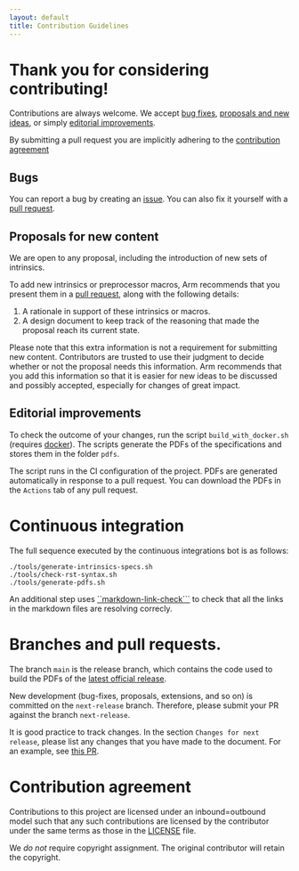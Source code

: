 ```yaml
---
layout: default
title: Contribution Guidelines
---
```

<!-- SPDX-FileCopyrightText: Copyright 2021 Arm Limited and/or its affiliates <open-source-office@arm.com> -->
<!-- SPDX-License-Identifier: Apache-2.0 -->

# Thank you for considering contributing!

Contributions are always welcome. We accept [bug fixes](#bugs),
[proposals and new ideas](#proposals-for-new-content), or simply [editorial
improvements](#editorial-improvements).

By submitting a pull request you are implicitly adhering to the
[contribution agreement](#contribution-agreement)

## Bugs

You can report a bug by creating an
[issue](https://github.com/ARM-software/acle/issues). You can also fix
it yourself with a [pull
request](https://github.com/ARM-software/acle/pulls).

## Proposals for new content

We are open to any proposal, including the introduction of new sets of
intrinsics.

To add new intrinsics or preprocessor macros, Arm recommends that you
present them in a [pull
request](https://github.com/ARM-software/acle/pulls), along with the
following details:

1. A rationale in support of these intrinsics or macros.
2. A design document to keep track of the reasoning that made the
   proposal reach its current state.

Please note that this extra information is not a requirement for
submitting new content. Contributors are trusted to use their judgment
to decide whether or not the proposal needs this information. Arm
recommends that you add this information so that it is easier for new
ideas to be discussed and possibly accepted, especially for changes of
great impact.

## Editorial improvements

To check the outcome of your changes, run the script
`build_with_docker.sh` (requires
[docker](https://www.docker.com/)). The scripts generate the PDFs of
the specifications and stores them in the folder `pdfs`.

The script runs in the CI configuration of the project. PDFs are
generated automatically in response to a pull request. You can
download the PDFs in the `Actions` tab of any pull request.

# Continuous integration

The full sequence executed by the continuous integrations bot is as
follows:

```
./tools/generate-intrinsics-specs.sh
./tools/check-rst-syntax.sh
./tools/generate-pdfs.sh
```

An additional step uses
[``markdown-link-check```](https://github.com/tcort/markdown-link-check)
to check that all the links in the markdown files are resolving
correcly.

# Branches and pull requests.

The branch `main` is the release branch, which contains the code used
to build the PDFs of the [latest official
release](https://github.com/ARM-software/acle/releases/latest).

New development (bug-fixes, proposals, extensions, and so on) is
committed on the `next-release` branch. Therefore, please submit your
PR against the branch `next-release`.

It is good practice to track changes. In the section `Changes for next
release`, please list any changes that you have made to the
document. For an example, see [this
PR](https://github.com/ARM-software/acle/pull/19).

# Contribution agreement

Contributions to this project are licensed under an inbound=outbound
model such that any such contributions are licensed by the contributor
under the same terms as those in the [LICENSE](LICENSE.md) file.

We _do not_ require copyright assignment. The original contributor
will retain the copyright.
